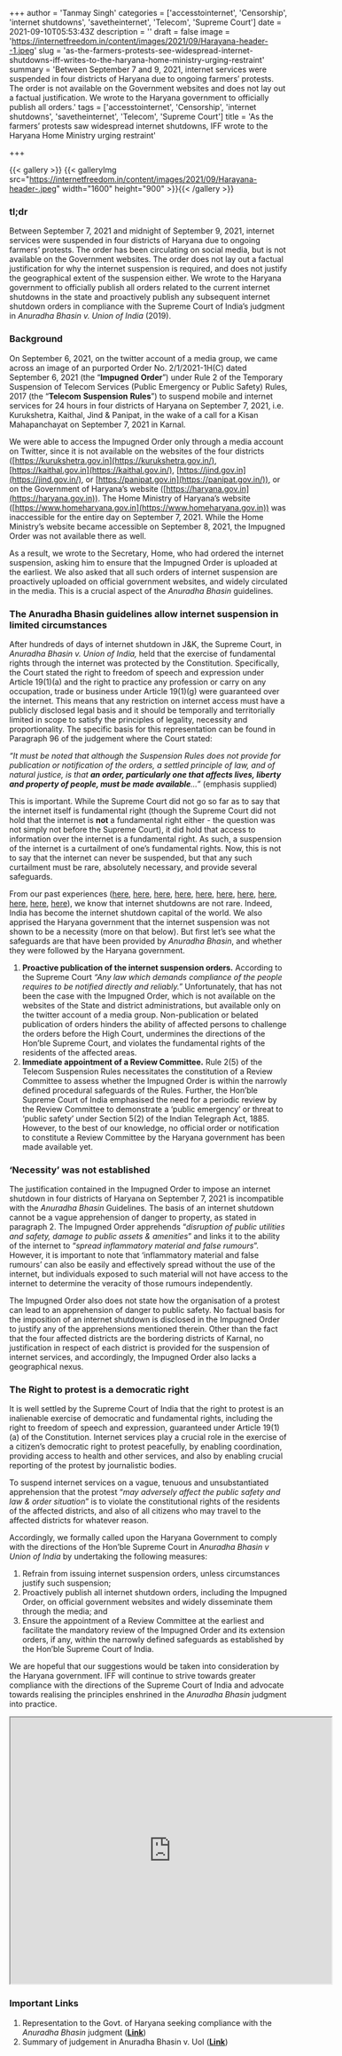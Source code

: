 +++
author = 'Tanmay Singh'
categories = ['accesstointernet', 'Censorship', 'internet shutdowns', 'savetheinternet', 'Telecom', 'Supreme Court']
date = 2021-09-10T05:53:43Z
description = ''
draft = false
image = 'https://internetfreedom.in/content/images/2021/09/Harayana-header--1.jpeg'
slug = 'as-the-farmers-protests-see-widespread-internet-shutdowns-iff-writes-to-the-haryana-home-ministry-urging-restraint'
summary = 'Between September 7 and 9, 2021, internet services were suspended in four districts of Haryana due to ongoing farmers’ protests. The order is not available on the Government websites and does not lay out a factual justification. We wrote to the Haryana government to officially publish all orders.'
tags = ['accesstointernet', 'Censorship', 'internet shutdowns', 'savetheinternet', 'Telecom', 'Supreme Court']
title = 'As the farmers’ protests saw widespread internet shutdowns, IFF wrote to the Haryana Home Ministry urging restraint'

+++


{{< gallery >}}
{{< galleryImg  src="https://internetfreedom.in/content/images/2021/09/Harayana-header-.jpeg" width="1600" height="900" >}}{{< /gallery >}}

>>>> <form><script src="https://checkout.razorpay.com/v1/payment-button.js" data-payment_button_id="pl_HLkgeWGQLMuddp" async> </script> </form>

### tl;dr

Between September 7, 2021 and midnight of September 9, 2021, internet services were suspended in four districts of Haryana due to ongoing farmers’ protests. The order has been circulating on social media, but is not available on the Government websites. The order does not lay out a factual justification for why the internet suspension is required, and does not justify the geographical extent of the suspension either. We wrote to the Haryana government to officially publish all orders related to the current internet shutdowns in the state and proactively publish any subsequent internet shutdown orders in compliance with the Supreme Court of India’s judgment in _Anuradha Bhasin v. Union of India_ (2019).



### Background

On September 6, 2021, on the twitter account of a media group, we came across an image of an purported Order No. 2/1/2021-1H(C) dated September 6, 2021 (the “**Impugned**  **Order**”)  under Rule 2 of the Temporary Suspension of Telecom Services (Public Emergency or Public Safety) Rules, 2017 (the “**Telecom**  **Suspension**  **Rules**”) to suspend mobile and internet services for 24 hours in four districts of Haryana on September 7, 2021, i.e. Kurukshetra, Kaithal, Jind & Panipat, in the wake of a call for a Kisan Mahapanchayat on September 7, 2021 in Karnal.

We were able to access the Impugned Order only through a media account on Twitter, since it is not available on the websites of the four districts ([https://kurukshetra.gov.in](https://kurukshetra.gov.in/), [https://kaithal.gov.in](https://kaithal.gov.in/), [https://jind.gov.in](https://jind.gov.in/), or [https://panipat.gov.in](https://panipat.gov.in/)), or on the Government of Haryana’s website ([https://haryana.gov.in](https://haryana.gov.in)). The Home Ministry of Haryana’s website ([https://www.homeharyana.gov.in](https://www.homeharyana.gov.in)) was inaccessible for the entire day on September 7, 2021. While the Home Ministry’s website became accessible on September 8, 2021, the Impugned Order was not available there as well.

As a result, we wrote to the Secretary, Home, who had ordered the internet suspension, asking him to ensure that the Impugned Order is uploaded at the earliest. We also asked that all such orders of internet suspension are proactively uploaded on official government websites, and widely circulated in the media. This is a crucial aspect of the _Anuradha Bhasin_ guidelines.



### The Anuradha Bhasin guidelines allow internet suspension in limited circumstances

After hundreds of days of internet shutdown in J&K, the Supreme Court, in _Anuradha Bhasin v. Union of India,_ held that the exercise of fundamental rights through the internet was protected by the Constitution. Specifically, the Court stated the right to freedom of speech and expression under Article 19(1)(a) and the right to practice any profession or carry on any occupation, trade or business under Article 19(1)(g) were guaranteed over the internet. This means that any restriction on internet access must have a publicly disclosed legal basis and it should be temporally and territorially limited in scope to satisfy the principles of legality, necessity and proportionality. The specific basis for this representation can be found in Paragraph 96 of the judgement where the Court stated:

_“It must be noted that although the Suspension Rules does not provide for publication or notification of the orders, a settled principle of law, and of natural justice, is that **an order, particularly one that affects lives, liberty and property of people, must be made available**...”_ (emphasis supplied)

This is important. While the Supreme Court did not go so far as to say that the internet itself is fundamental right (though the Supreme Court did not hold that the internet is **not** a fundamental right either - the question was not simply not before the Supreme Court), it did hold that access to information over the internet is a fundamental right. As such, a suspension of the internet is a curtailment of one’s fundamental rights. Now, this is not to say that the internet can never be suspended, but that any such curtailment must be rare, absolutely necessary, and provide several safeguards.

From our past experiences ([here](https://internetfreedom.in/ahead-of-its-visit-to-j-k-iff-apprised-the-parliamentary-standing-committee-on-it-of-repeated-internet-shutdowns/), [here](https://internetfreedom.in/meghalaya-stays-without-internet-for-three-days-but-the-govt-is-yet-to-publish-an-order-of-suspension/), [here](https://internetfreedom.in/foundation-for-media-professionals-writes-to-j-k-govt-seeking-compliance-with-anuradha-bhasin-2/), [here](https://internetfreedom.in/rajasthan-govt-internet-shutdown-representation/), [here](https://internetfreedom.in/statement-j-k-4g-restoration/), [here](https://internetfreedom.in/joint-statement-internet-shutdown-farmers-protests/), [here](https://internetfreedom.in/rti-responses-from-andhra-pradesh-and-gujarat-show-compliance-failure-with-the-anuradha-bhasin-internet-shutdown-decision/), [here](https://internetfreedom.in/rti-responses-from-mp-and-meghalaya-show-compliance-failure-with-the-anuradha-bhasin-internet-shutdown-decision/), [here](https://internetfreedom.in/staggered-4g-restoration-j-k/), [here](https://internetfreedom.in/publication-internet-shutdown-orders/), [here](https://internetfreedom.in/internet-slowdown-in-jammu-and-kashmir-could-cost-lives-during-covid-19-pandemic/)), we know that internet shutdowns are not rare. Indeed, India has become the internet shutdown capital of the world. We also apprised the Haryana government that the internet suspension was not shown to be a necessity (more on that below). But first let’s see what the safeguards are that have been provided by _Anuradha Bhasin_, and whether they were followed by the Haryana government.

1. **Proactive publication of the internet suspension orders.** According to the Supreme Court _“Any law which demands compliance of the people requires to be notified directly and reliably.”_ Unfortunately, that has not been the case with the Impugned Order, which is not available on the websites of the State and district administrations, but available only on the twitter account of a media group. Non-publication or belated publication of orders hinders the ability of affected persons to challenge the orders before the High Court, undermines the directions of the Hon’ble Supreme Court, and violates the fundamental rights of the residents of the affected areas.
2. **Immediate appointment of a Review Committee.** Rule 2(5) of the Telecom Suspension Rules necessitates the constitution of a Review Committee to assess whether the Impugned Order is within the narrowly defined procedural safeguards of the Rules. Further, the Hon’ble Supreme Court of India emphasised the need for a periodic review by the Review Committee to demonstrate a ‘public emergency’ or threat to ‘public safety’ under Section 5(2) of the Indian Telegraph Act, 1885. However, to the best of our knowledge, no official order or notification to constitute a Review Committee by the Haryana government has been made available yet.



### ‘Necessity’ was not established

The justification contained in the Impugned Order to impose an internet shutdown in four districts of Haryana on September 7, 2021 is incompatible with the _Anuradha_  _Bhasin_ Guidelines. The basis of an internet shutdown cannot be a vague apprehension of danger to property, as stated in paragraph 2. The Impugned Order apprehends “_disruption of public utilities and safety, damage to public assets & amenities_” and links it to the ability of the internet to “_spread inflammatory material and false rumours_”. However, it is important to note that ‘inflammatory material and false rumours’ can also be easily and effectively spread without the use of the internet, but individuals exposed to such material will not have access to the internet to determine the veracity of those rumours independently.

The Impugned Order also does not state how the organisation of a protest can lead to an apprehension of danger to public safety. No factual basis for the imposition of an internet shutdown is disclosed in the Impugned Order to justify any of the apprehensions mentioned therein. Other than the fact that the four affected districts are the bordering districts of Karnal, no justification in respect of each district is provided for the suspension of internet services, and accordingly, the Impugned Order also lacks a geographical nexus.



### The Right to protest is a democratic right

It is well settled by the Supreme Court of India that the right to protest is an inalienable exercise of democratic and fundamental rights, including the right to freedom of speech and expression, guaranteed under Article 19(1)(a) of the Constitution. Internet services play a crucial role in the exercise of a citizen’s democratic right to protest peacefully, by enabling coordination, providing access to health and other services, and also by enabling crucial reporting of the protest by journalistic bodies.

To suspend internet services on a vague, tenuous and unsubstantiated apprehension that the protest “_may adversely affect the public safety and law & order situation_” is to violate the constitutional rights of the residents of the affected districts, and also of all citizens who may travel to the affected districts for whatever reason.

Accordingly, we formally called upon the Haryana Government to comply with the directions of the Hon’ble Supreme Court in _Anuradha Bhasin v Union of India_ by undertaking the following measures:

1. Refrain from issuing internet suspension orders, unless circumstances justify such suspension;
2. Proactively publish all internet shutdown orders, including the Impugned Order, on official government websites and widely disseminate them through the media; and
3. Ensure the appointment of a Review Committee at the earliest and facilitate the mandatory review of the Impugned Order and its extension orders, if any, within the narrowly defined safeguards as established by the Hon’ble Supreme Court of India.

We are hopeful that our suggestions would be taken into consideration by the Haryana government. IFF will continue to strive towards greater compliance with the directions of the Supreme Court of India and advocate towards realising the principles enshrined in the _Anuradha Bhasin_ judgment into practice.

<iframe src="https://drive.google.com/file/d/10zXz25euRNzkhgZr-hqAhb3ur7i0PgGW/preview" width="580" height="480"></iframe>

### Important Links

1. Representation to the Govt. of Haryana seeking compliance with the _Anuradha Bhasin_ judgment ([**Link**](https://drive.google.com/drive/u/1/folders/10x0IirdQTZCC9S_w83nTVp1GRsxArDt7))
2. Summary of judgement in Anuradha Bhasin v. UoI ([**Link**](https://internetfreedom.in/scs-judgement-on-kashmir-communication-is-just-the-beginning/))

> > > <form><script src="https://cdn.razorpay.com/static/widget/subscription-button.js" data-subscription_button_id="pl_HLk5qU1K35hmPH" data-button_theme="brand-color" async> </script> </form>





